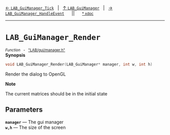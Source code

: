 [&#8592; `LAB_GuiManager_Tick`](LAB--gui--lab_guimanager--lab_guimanager_tick.md)&nbsp;&nbsp;&nbsp;|&nbsp;&nbsp;&nbsp;[&#8593; `LAB_GuiManager`](LAB--gui--lab_guimanager.md)&nbsp;&nbsp;&nbsp;|&nbsp;&nbsp;&nbsp;[&#8594; `LAB_GuiManager_HandleEvent`](LAB--gui--lab_guimanager--lab_guimanager_handleevent.md)&nbsp;&nbsp;&nbsp;&nbsp;&nbsp;&nbsp;||&nbsp;&nbsp;&nbsp;&nbsp;&nbsp;&nbsp;<small>[\* xdoc](../xdoc/LAB/gui.xmd#L282)</small>
***

# `LAB_GuiManager_Render`
<small>*Function* &nbsp; - &nbsp; ["LAB/gui/manager.h"](../include/LAB/gui/manager.h)</small>  
**Synopsis**

```cpp
void LAB_GuiManager_Render(LAB_GuiManager* manager, int w, int h)
```

Render the dialog to OpenGL

**Note**  

The current matrices should be in the initial state


## Parameters
**`manager`** &#8213; The gui manager  
**`w,h`** &#8213; The size of the screen  
